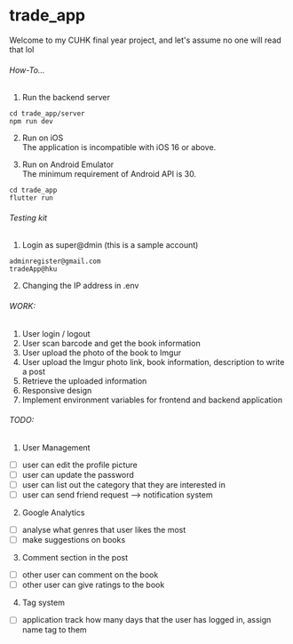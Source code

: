# trade_app
Welcome to my CUHK final year project, and let's assume no one will read that lol

###### How-To...
1. Run the backend server
```
cd trade_app/server
npm run dev
```
2. Run on iOS\
The application is incompatible with iOS 16 or above.

3. Run on Android Emulator\
The minimum requirement of Android API is 30.
```
cd trade_app
flutter run
```

###### Testing kit
1. Login as super@dmin (this is a sample account)
```
adminregister@gmail.com
tradeApp@hku
```
2. Changing the IP address in .env

###### WORK:
1. User login / logout
2. User scan barcode and get the book information
3. User upload the photo of the book to Imgur
4. User upload the Imgur photo link, book information, description to write a post
5. Retrieve the uploaded information
6. Responsive design
7. Implement environment variables for frontend and backend application

###### TODO: 
1. User Management 
- [ ] user can edit the profile picture
- [ ] user can update the password
- [ ] user can list out the category that they are interested in
- [ ] user can send friend request --> notification system
2. Google Analytics 
- [ ] analyse what genres that user likes the most
- [ ] make suggestions on books
3. Comment section in the post
- [ ] other user can comment on the book
- [ ] other user can give ratings to the book
4. Tag system
- [ ] application track how many days that the user has logged in, assign name tag to them